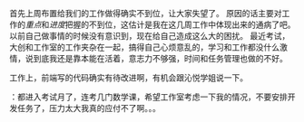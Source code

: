 首先上周布置给我们的工作做得确实不到位，让大家失望了。
原因的话主要对工作的*重点*和*进度*把握的不到位，这估计是我在这几周工作中体现出来的通病了吧。以前自己做事情的时候没有意识到，现在给自己造成这么大的困扰。
最近考试，大创和工作室的工作夹杂在一起，搞得自己心烦意乱的，学习和工作都没什么激情，说到底我还是靠本能在活着，意志力不够强，时间和任务管理也做的不好。

工作上，前端写的代码确实有待改进啊，有机会跟沁悦学姐说一下。

：都进入考试月了，连考几门数学课，希望工作室考虑一下我的情况，不要安排开发任务了，压力太大我真的应付不了啊。。。
